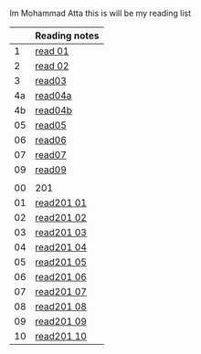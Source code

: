 Im Mohammad Atta
this is will be my reading list

|     | Reading notes                                                     |
| --- | ----------------------------------------------------------------- |
| 1   | [read 01](https://mr-atta.github.io/reading-notes/growth-mindset) |
| 2   | [read 02](https://mr-atta.github.io/reading-notes/read02)         |
| 3   | [ read03 ](https://mr-atta.github.io/reading-notes/read03)        |
| 4a  | [ read04a ](https://mr-atta.github.io/reading-notes/read04a)      |
| 4b  | [ read04b ](https://mr-atta.github.io/reading-notes/read04b)      |
| 05  | [ read05 ](https://mr-atta.github.io/reading-notes/read05)        |
| 06  | [ read06 ](https://mr-atta.github.io/reading-notes/read06)        |
| 07  | [ read07 ](https://mr-atta.github.io/reading-notes/read07)        |
| 09  | [ read09 ](https://mr-atta.github.io/reading-notes/read09)        |
|     |                                                                   |
| 00  | 201                                                               |
| 01  | [read201 01](https://mr-atta.github.io/reading-notes/201/read21)  |
| 02  | [read201 02](https://mr-atta.github.io/reading-notes/201/read22)  |
| 03  | [read201 03](https://mr-atta.github.io/reading-notes/201/read23)  |
| 04  | [read201 04](https://mr-atta.github.io/reading-notes/201/read24)  |
| 05  | [read201 05](https://mr-atta.github.io/reading-notes/201/read25)  |
| 06  | [read201 06](https://mr-atta.github.io/reading-notes/201/read26)  |
| 07  | [read201 07](https://mr-atta.github.io/reading-notes/201/read27)  |
| 08  | [read201 08](https://mr-atta.github.io/reading-notes/201/read28)  |
| 09  | [read201 09](https://mr-atta.github.io/reading-notes/201/read29)  |
| 10  | [read201 10](https://mr-atta.github.io/reading-notes/201/read210) |
